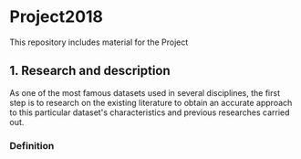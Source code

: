 # Project2018
This repository includes material for the Project

## 1. Research and description
As one of the most famous datasets used in several disciplines, the first step is to research on the existing literature to obtain an accurate approach to this particular dataset's characteristics and previous researches carried out.
### Definition
